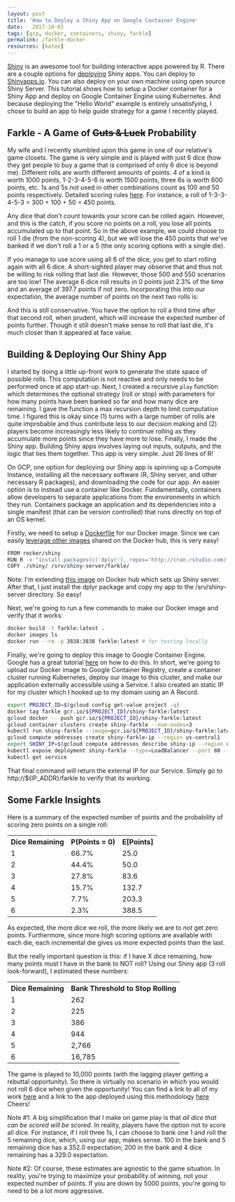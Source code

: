 ```yaml
---
layout: post
title: 'How to Deploy a Shiny App on Google Container Engine'
date:   2017-10-01
tags: [gcp, docker, containers, shiny, farkle]
permalink: /farkle-docker
resources: [katex]
---
```


[Shiny](https://shiny.rstudio.com/) is an awesome tool for building interactive apps powered by R. There are a couple options for [deploying](https://shiny.rstudio.com/deploy/) Shiny apps.  You can deploy to [Shinyapps.io](http://www.shinyapps.io/).  You can also deploy on your own machine using open source Shiny Server.  This tutorial shows how to setup a Docker container for a Shiny App and deploy on Google Container Engine using Kubernetes.  And because deploying the "Hello World" example is entirely unsatisfying, I chose to build an app to help guide strategy for a game I recently played.

## Farkle - A Game of <span style='text-decoration:line-through;'>Guts & Luck</span> Probability

My wife and I recently stumbled upon this game in one of our relative's game closets.  The game is very simple and is played with just 6 dice (how they get people to buy a game that is comprised of only 6 dice is beyond me).  Different rolls are worth different amounts of points. 4 of a kind is worth 1000 points, 1-2-3-4-5-6 is worth 1500 points, three 6s is worth 600 points, etc.  1s and 5s _not_ used in other combinations count as 100 and 50 points respectively.  Detailed scoring rules [here](http://www.smartboxdesign.com/farklerules.html). For instance, a roll of 1-3-3-4-5-3 = 300 + 100 + 50 = 450 points.  

Any dice that don't count towards your score can be rolled again.  However, and this is the catch, if you score no points on a roll, you lose all points accumulated up to that point.  So in the above example, we could choose to roll 1 die (from the non-scoring 4), but we will lose the 450 points that we've banked if we don't roll a 1 or a 5 (the only scoring options with a single die).

If you manage to use score using all 6 of the dice, you get to start rolling again with all 6 dice. A short-sighted player may observe that <span class="inline-equation" data-expr="\frac{2}{3}*0+\frac{1}{6}*500+\frac{1}{6}*550 = 175 < 450"></span> and thus not be willing to risk rolling that last die.  However, those 500 and 550 scenarios are too low!  The average 6 dice roll results in 0 points just 2.3% of the time and an average of 397.7 points if not zero.  Incorporating this into our expectation, the average number of points on the next two rolls is:
<div class="equation" data-expr="\left(\frac{2}{3} + \frac{1}{3}*0.023\right)*0+\frac{1}{6}*(1 - 0.023)(500+397.7)+\frac{1}{6}*(1 - 0.023)*(550+397.7) = 300.5"></div>

And this is still conservative.  You have the option to roll a third time after that second roll, when prudent, which will increase the expected number of points further.  Though it still doesn't make sense to roll that last die, it's much closer than it appeared at face value.

## Building & Deploying Our Shiny App

I started by doing a little up-front work to generate the state space of possible rolls.  This computation is not reactive and only needs to be performed once at app start-up.  Next, I created a recursive `play` function which determines the optional strategy (roll or stop) with parameters for how many points have been banked so far and how many dice are remaining.  I gave the function a max recursion depth to limit computation time.  I figured this is okay since (1) turns with a large number of rolls are quite improbable and thus contribute less to our decision making and (2) players become increasingly less likely to continue rolling as they accumulate more points since they have more to lose.  Finally, I made the Shiny app. Building Shiny apps involves laying out inputs, outputs, and the logic that ties them together.  This app is very simple.  Just 26 lines of R!

On GCP, one option for deploying our Shiny app is spinning up a Compute Instance, installing all the necessary software (R, Shiny server, and other necessary R packages), and downloading the code for our app.  An easier option is to instead use a container like Docker. Fundamentally, containers allow developers to separate applications from the environments in which they run.  Containers package an application and its dependencies into a single manifest (that can be version controlled) that runs directly on top of an OS kernel.

Firstly, we need to setup a [Dockerfile](https://docs.docker.com/engine/userguide/eng-image/dockerfile_best-practices/) for our Docker image.  Since we can easily [leverage other images](https://docs.docker.com/engine/reference/builder/#from) shared on the Docker hub, this is very easy!
``` bash
FROM rocker/shiny
RUN R -e "install.packages(c('dplyr'), repos='http://cran.rstudio.com/')"
COPY ./shiny/ /srv/shiny-server/farkle/
```
Note: I'm extending [this image](https://hub.docker.com/r/rocker/shiny/) on Docker hub which sets up Shiny server.  After that, I just install the dplyr package and copy my app to the /srv/shiny-server directory.  So easy!

Next, we're going to run a few commands to make our Docker image and verify that it works:
``` bash
docker build -t farkle:latest .
docker images ls
docker run --rm -p 3838:3838 farkle:latest # for testing locally
```

Finally, we're going to deploy this image to Google Container Engine.  Google has a great tutorial [here](https://cloud.google.com/container-engine/docs/tutorials/hello-app) on how to do this.  In short, we're going to upload our Docker image to Google Container Registry, create a container cluster running Kubernetes, deploy our image to this cluster, and make our application externally accessible using a Service.  I also created an static IP for my cluster which I hooked up to my domain using an A Record.

``` bash
export PROJECT_ID=$(gcloud config get-value project -q)
docker tag farkle gcr.io/${PROJECT_ID}/shiny-farkle:latest
gcloud docker -- push gcr.io/${PROJECT_ID}/shiny-farkle:latest
gcloud container clusters create shiny-farkle --num-nodes=3
kubectl run shiny-farkle --image=gcr.io/${PROJECT_ID}/shiny-farkle:latest --port 3838
gcloud compute addresses create shiny-farkle-ip --region us-central1
export SHINY_IP=$(gcloud compute addresses describe shiny-ip --region us-central1 --format json | python -c "import sys,json; print(json.load(sys.stdin)['address'])")
kubectl expose deployment shiny-farkle --type=LoadBalancer --port 80 --target-port 3838 --load-balancer-ip=${SHINY_IP}
kubectl get service
```

That final command will return the external IP for our Service.  Simply go to http://${IP_ADDR}/farkle to verify that its working.

## Some Farkle Insights

Here is a summary of the expected number of points and the probability of scoring zero points on a single roll:
<table class="pretty">
<tr><th>Dice Remaining</th><th>P(Points = 0)</th><th>E[Points]</th></tr>
<tr><td>1</td><td>66.7%</td><td>25.0</td></tr>
<tr><td>2</td><td>44.4%</td><td>50.0</td></tr>
<tr><td>3</td><td>27.8%</td><td>83.6</td></tr>
<tr><td>4</td><td>15.7%</td><td>132.7</td></tr>
<tr><td>5</td><td>7.7%</td><td>203.3</td></tr>
<tr><td>6</td><td>2.3%</td><td>388.5</td></tr>
</table>

As expected, the more dice we roll, the more likely we are to _not_ get zero points.  Furthermore, since more high scoring options are available with each die, each incremental die gives us more expected points than the last.

But the really important question is this: if I have X dice remaining, how many points must I have in the bank to NOT roll?  Using our Shiny app (3 roll look-forward), I estimated these numbers:
<table class="pretty">
<tr><th>Dice Remaining</th><th>Bank Threshold to Stop Rolling</th></tr>
<tr><td>1</td><td>262</td></tr>
<tr><td>2</td><td>225</td></tr>
<tr><td>3</td><td>386</td></tr>
<tr><td>4</td><td>944</td></tr>
<tr><td>5</td><td>2,766</td></tr>
<tr><td>6</td><td>16,785</td></tr>
</table>

The game is played to 10,000 points (with the lagging player getting a rebuttal opportunity). So there is virtually no scenario in which you would not roll 6 dice when given the opportunity!  You can find a link to all of my work [here](https://github.com/donaldrauscher/shiny-farkle) and a link to the app deployed using this methodology [here](http://shiny.donaldrauscher.com/farkle/)  Cheers!

Note #1: A big simplification that I make on game play is that _all dice that can be scored will be scored_.  In reality, players have the option not to score all dice.  For instance, if I roll three 1s, I can choose to bank one 1 and roll the 5 remaining dice, which, using our app, makes sense.  100 in the bank and 5 remaining dice has a 352.0 expectation; 200 in the bank and 4 dice remaining has a 329.0 expectation.

Note #2: Of course, these estimates are agnostic to the game situation.  In reality, you're trying to maximize your probability of winning, not your expected number of points.  If you are down by 5000 points, you're going to need to be a lot more aggressive.
